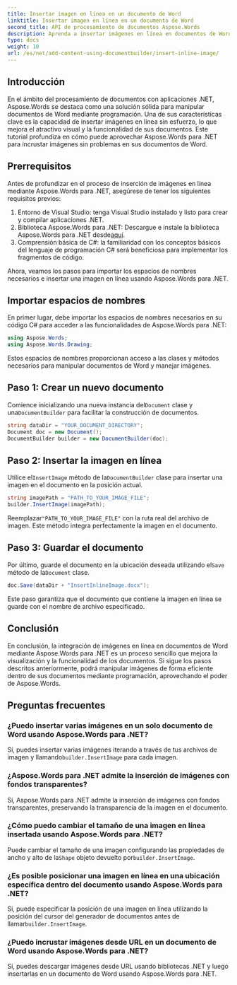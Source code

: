 ```yaml
---
title: Insertar imagen en línea en un documento de Word
linktitle: Insertar imagen en línea en un documento de Word
second_title: API de procesamiento de documentos Aspose.Words
description: Aprenda a insertar imágenes en línea en documentos de Word con Aspose.Words para .NET. Guía paso a paso con ejemplos de código y preguntas frecuentes incluidas.
type: docs
weight: 10
url: /es/net/add-content-using-documentbuilder/insert-inline-image/
---
```

## Introducción

En el ámbito del procesamiento de documentos con aplicaciones .NET, Aspose.Words se destaca como una solución sólida para manipular documentos de Word mediante programación. Una de sus características clave es la capacidad de insertar imágenes en línea sin esfuerzo, lo que mejora el atractivo visual y la funcionalidad de sus documentos. Este tutorial profundiza en cómo puede aprovechar Aspose.Words para .NET para incrustar imágenes sin problemas en sus documentos de Word.

## Prerrequisitos

Antes de profundizar en el proceso de inserción de imágenes en línea mediante Aspose.Words para .NET, asegúrese de tener los siguientes requisitos previos:

1. Entorno de Visual Studio: tenga Visual Studio instalado y listo para crear y compilar aplicaciones .NET.
2.  Biblioteca Aspose.Words para .NET: Descargue e instale la biblioteca Aspose.Words para .NET desde[aquí](https://releases.aspose.com/words/net/).
3. Comprensión básica de C#: la familiaridad con los conceptos básicos del lenguaje de programación C# será beneficiosa para implementar los fragmentos de código.

Ahora, veamos los pasos para importar los espacios de nombres necesarios e insertar una imagen en línea usando Aspose.Words para .NET.

## Importar espacios de nombres

En primer lugar, debe importar los espacios de nombres necesarios en su código C# para acceder a las funcionalidades de Aspose.Words para .NET:

```csharp
using Aspose.Words;
using Aspose.Words.Drawing;
```

Estos espacios de nombres proporcionan acceso a las clases y métodos necesarios para manipular documentos de Word y manejar imágenes.

## Paso 1: Crear un nuevo documento

 Comience inicializando una nueva instancia del`Document` clase y una`DocumentBuilder` para facilitar la construcción de documentos.

```csharp
string dataDir = "YOUR_DOCUMENT_DIRECTORY";
Document doc = new Document();
DocumentBuilder builder = new DocumentBuilder(doc);
```

## Paso 2: Insertar la imagen en línea

 Utilice el`InsertImage` método de la`DocumentBuilder` clase para insertar una imagen en el documento en la posición actual.

```csharp
string imagePath = "PATH_TO_YOUR_IMAGE_FILE";
builder.InsertImage(imagePath);
```

 Reemplazar`"PATH_TO_YOUR_IMAGE_FILE"` con la ruta real del archivo de imagen. Este método integra perfectamente la imagen en el documento.

## Paso 3: Guardar el documento

 Por último, guarde el documento en la ubicación deseada utilizando el`Save` método de la`Document` clase.

```csharp
doc.Save(dataDir + "InsertInlineImage.docx");
```

Este paso garantiza que el documento que contiene la imagen en línea se guarde con el nombre de archivo especificado.

## Conclusión

En conclusión, la integración de imágenes en línea en documentos de Word mediante Aspose.Words para .NET es un proceso sencillo que mejora la visualización y la funcionalidad de los documentos. Si sigue los pasos descritos anteriormente, podrá manipular imágenes de forma eficiente dentro de sus documentos mediante programación, aprovechando el poder de Aspose.Words.

## Preguntas frecuentes

### ¿Puedo insertar varias imágenes en un solo documento de Word usando Aspose.Words para .NET?
 Sí, puedes insertar varias imágenes iterando a través de tus archivos de imagen y llamando`builder.InsertImage` para cada imagen.

### ¿Aspose.Words para .NET admite la inserción de imágenes con fondos transparentes?
Sí, Aspose.Words para .NET admite la inserción de imágenes con fondos transparentes, preservando la transparencia de la imagen en el documento.

### ¿Cómo puedo cambiar el tamaño de una imagen en línea insertada usando Aspose.Words para .NET?
 Puede cambiar el tamaño de una imagen configurando las propiedades de ancho y alto de la`Shape` objeto devuelto por`builder.InsertImage`.

### ¿Es posible posicionar una imagen en línea en una ubicación específica dentro del documento usando Aspose.Words para .NET?
 Sí, puede especificar la posición de una imagen en línea utilizando la posición del cursor del generador de documentos antes de llamar`builder.InsertImage`.

### ¿Puedo incrustar imágenes desde URL en un documento de Word usando Aspose.Words para .NET?
Sí, puedes descargar imágenes desde URL usando bibliotecas .NET y luego insertarlas en un documento de Word usando Aspose.Words para .NET.